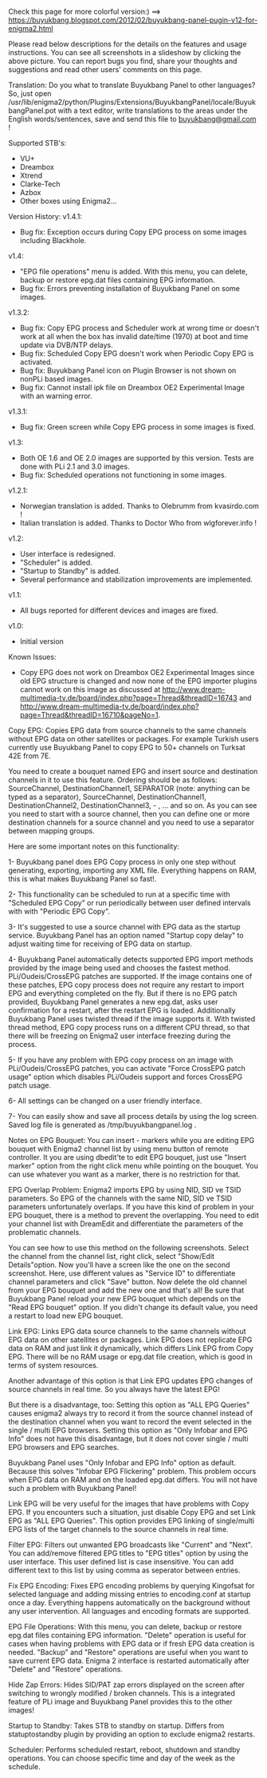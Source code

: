 Check this page for more colorful version:) ==> https://buyukbang.blogspot.com/2012/02/buyukbang-panel-pugin-v12-for-enigma2.html

Please read below descriptions for the details on the features and usage instructions. You can see all screenshots in a slideshow by clicking the above picture. You can report bugs you find, share your thoughts and suggestions and read other users' comments on  this page.

Translation: 
Do you what to translate Buyukbang Panel to other languages? So, just open /usr/lib/enigma2/python/Plugins/Extensions/BuyukbangPanel/locale/BuyukbangPanel.pot with a text editor, write translations to the areas under the English words/sentences, save and send this file to buyukbang@gmail.com !

Supported STB's: 
- VU+
- Dreambox
- Xtrend
- Clarke-Tech 
- Azbox
- Other boxes using Enigma2...

Version History:
v1.4.1:
- Bug fix: Exception occurs during Copy EPG process on some images including Blackhole.

v1.4:
- "EPG file operations" menu is added. With this menu, you can delete, backup or restore epg.dat files containing EPG information.
- Bug fix: Errors preventing installation of Buyukbang Panel on some images.

v1.3.2:
- Bug fix: Copy EPG process and Scheduler work at wrong time or doesn't work at all when the box has invalid date/time (1970) at boot and time update via DVB/NTP delays.
- Bug fix: Scheduled Copy EPG doesn't work when Periodic Copy EPG is activated.
- Bug fix: Buyukbang Panel icon on Plugin Browser is not shown on nonPLi based images.
- Bug fix: Cannot install ipk file on Dreambox OE2 Experimental Image with an warning error.

v1.3.1:
- Bug fix: Green screen while Copy EPG process in some images is fixed.

v1.3:
- Both OE 1.6 and OE 2.0 images are supported by this version. Tests are done with PLi 2.1 and 3.0 images.
- Bug fix: Scheduled operations not functioning in some images.

v1.2.1:
- Norwegian translation is added. Thanks to Olebrumm from kvasirdo.com !
- Italian translation is added. Thanks to Doctor Who from wlgforever.info !

v1.2:
- User interface is redesigned.
- "Scheduler" is added.
- "Startup to Standby" is added.
- Several performance and stabilization improvements are implemented.

 v1.1:
- All bugs reported for different devices and images are fixed.

v1.0:
- Initial version

Known Issues:
- Copy EPG does not work on Dreambox OE2 Experimental Images since old EPG structure is changed and now none of the EPG importer plugins cannot work on this image as discussed at http://www.dream-multimedia-tv.de/board/index.php?page=Thread&threadID=16743 and http://www.dream-multimedia-tv.de/board/index.php?page=Thread&threadID=16710&pageNo=1.


Copy EPG:
Copies EPG data from source channels to the same channels without EPG data on other satellites or packages. For example Turkish users currently use Buyukbang Panel to copy EPG to 50+ channels on Turksat 42E from 7E. 

You need to create a bouquet named EPG and insert source and destination channels in it to use this feature. Ordering should be as follows: SourceChannel, DestinationChannel1, SEPARATOR (note: anything can be typed as a separator), SourceChannel, DestinationChannel1, DestinationChannel2, DestinationChannel3, - , ... and so on. As you can see you need to start with a source channel, then you can define one or more destination channels for a source channel and you need to use a separator between mapping groups. 

Here are some important notes on  this functionality:

1- Buyukbang panel does EPG Copy process in only one step without generating, exporting, importing any XML file. Everything happens on RAM, this is what makes Buyukbang Panel so fast!.

2- This functionality can be scheduled to run at a specific time with "Scheduled EPG Copy" or run periodically between user defined intervals with with "Periodic EPG Copy". 

3- It's suggested to use a source channel with EPG data as the startup service. Buyukbang Panel has an option named "Startup copy delay" to adjust waiting time for receiving of EPG data on startup.

4- Buyukbang Panel automatically detects supported EPG import methods provided by the image being used and chooses the fastest method. PLi/Oudeis/CrossEPG patches are supported. If the image contains one of these patches, EPG copy process does not require any restart to import EPG and everything completed on the fly. But if there is no EPG patch provided, Buyukbang Panel generates a new epg.dat, asks user confirmation for a restart, after the restart EPG is loaded. Additionally Buyukbang Panel uses twisted thread if the image supports it. With twisted thread method, EPG copy process runs on a different CPU thread, so that there will be freezing on Enigma2 user interface freezing during the process. 

5- If you have any problem with EPG copy process on an image with PLi/Oudeis/CrossEPG patches, you can activate "Force CrossEPG patch usage" option which disables PLi/Oudeis support and forces CrossEPG patch usage. 

6- All settings can be changed on a user friendly interface. 

7- You can easily show and save all process details by using the log screen. Saved log file is generated as /tmp/buyukbangpanel.log .

Notes on EPG Bouquet: You can insert - markers while you are editing EPG bouquet with Enigma2 channel list by using menu button of remote controller. It you are using dbedit'te to edit EPG bouquet, just use "Insert marker" option from the right click menu while pointing on the  bouquet. You can use whatever you want  as a marker, there is no restriction for that. 

EPG Overlap Problem: Enigma2 imports EPG by using NID, SID ve TSID parameters. So EPG of the channels with the same NID, SID ve TSID parameters unfortunately overlaps. If you have this kind of problem in your EPG bouquet, there is a method to prevent the overlapping. You need to edit your channel list with DreamEdit and differentiate the parameters of the problematic channels. 

You can see how to use this method on the following screenshots. Select the channel from the channel list, right click, select "Show/Edit Details"option. Now you'll have a screen like the one on the second screenshot. Here, use different values as "Service ID" to differentiate channel parameters and click "Save" button. Now delete the old channel from your EPG bouquet and add the new one and that's all! Be sure that Buyukbang Panel reload your new EPG bouquet which depends on the "Read EPG bouquet" option. If you didn't change its default value, you need a restart to load new EPG bouquet.

Link EPG:
Links EPG data source channels to the same channels without EPG data on other satellites or packages. Link EPG does not replicate EPG data on RAM and just link it dynamically, which differs Link EPG from Copy EPG. There will be no RAM usage or epg.dat file creation, which is good in terms of system resources. 

Another advantage of this option is that Link EPG updates EPG changes of source channels in real time. So you always have the latest EPG! 

But there is a disadvantage, too: Setting this option as "ALL EPG Queries" causes enigma2 always try to record it from the source channel instead of the destination channel when you want to record the event selected in the single / multi EPG browsers. Setting this option as "Only Infobar and EPG Info" does not have this disadvantage, but it does not cover single / multi EPG browsers and EPG searches.

Buyukbang Panel uses "Only Infobar and EPG Info" option as default. Because this solves "Infobar EPG Flickering" problem. This problem occurs when EPG data on RAM and on the loaded epg.dat differs. You will not have such a problem with Buyukbang Panel!

Link EPG will be very useful for the images that have problems with Copy EPG. If you encounters such a situation, just disable Copy EPG and set Link EPG as "ALL EPG Queries". This option provides EPG linking of single/multi  EPG  lists of the target channels to the source channels in real time.

Filter EPG:
Filters out unwanted EPG broadcasts like "Current" and "Next". You can add/remove filtered EPG titles to "EPG titles" option by using the user interface. This user defined list is case insensitive. You can add different text to this list by using comma as seperator between entries.


Fix EPG Encoding:
Fixes EPG encoding problems by querying Kingofsat for selected language and adding missing entries to encoding.conf at startup once a day. Everything happens automatically on the background without any user intervention. All languages and encoding formats are supported.

EPG File Operations:
With this menu, you can delete, backup or restore epg.dat files containing EPG information. "Delete" operation is useful for cases when having problems with EPG data or if fresh EPG data creation is needed.  "Backup" and "Restore" operations are useful when you want to save current EPG data. Enigma 2 interface is restarted automatically after "Delete" and "Restore" operations.

Hide Zap Errors:
Hides SID/PAT zap errors displayed on the screen after switching to wrongly modified / broken channels. This is a integrated feature of PLi image and Buyukbang Panel provides this to the other images!

Startup to Standby:
Takes STB to standby on startup. Differs from statuptostandby plugin by providing an option to exclude enigma2 restarts.
 
Scheduler:
Performs scheduled restart, reboot, shutdown and standby operations. You can choose specific time and day of the week as the schedule.


